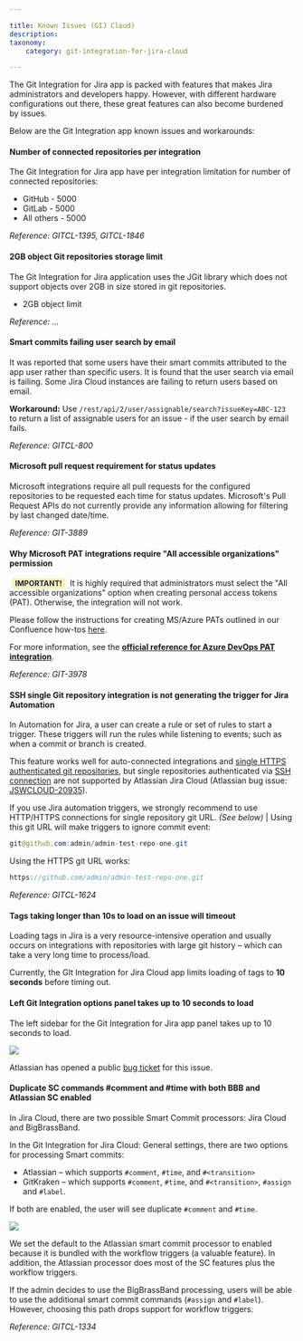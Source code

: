 ```yaml
---

title: Known Issues (GIJ Cloud)
description:
taxonomy:
    category: git-integration-for-jira-cloud

---
```


The Git Integration for Jira app is packed with features that makes Jira administrators and developers happy. However, with different hardware configurations out there, these great features can also become burdened by issues.

Below are the Git Integration app known issues and workarounds:

#### Number of connected repositories per integration
The Git Integration for Jira app have per integration limitation for number of connected repositories:

*   GitHub - 5000
*   GitLab - 5000
*   All others - 5000

_Reference: GITCL-1395, GITCL-1846_

#### 2GB object Git repositories storage limit
The Git Integration for Jira application uses the JGit library which does not support objects over 2GB in size stored in git repositories.
*   2GB object limit

_Reference: …_

#### Smart commits failing user search by email
It was reported that some users have their smart commits attributed to the app user rather than specific users. It is found that the user search via email is failing. Some Jira Cloud instances are failing to return users based on email.

**Workaround:**
Use `/rest/api/2/user/assignable/search?issueKey=ABC-123` to return a list of assignable users for an issue - if the user search by email fails.

_Reference: GITCL-800_

#### Microsoft pull request requirement for status updates
Microsoft integrations require all pull requests for the configured repositories to be requested each time for status updates. Microsoft's Pull Request APIs do not currently provide any information allowing for filtering by last changed date/time.

_Reference: GIT-3889_

#### Why Microsoft PAT integrations require "All accessible organizations" permission

<b style='background-color:#FFF1B6; padding:1px 5px; color:#172A4C; border-radius:3px; margin: 0 5px; font-size: small;'>IMPORTANT!</b>
It is highly required that administrators must select the "All accessible organizations" option when creating personal access tokens (PAT). Otherwise, the integration will not work.

Please follow the instructions for creating MS/Azure PATs outlined in our Confluence how-tos [here](/git-integration-for-jira-cloud/creating-personal-access-tokens-gij-cloud).

For more information, see the [**official reference for Azure DevOps PAT integration**](https://developercommunity.visualstudio.com/content/problem/902833/azure-devops-personal-access-token-does-).

_Reference: GIT-3978_

#### SSH single Git repository integration is not generating the trigger for Jira Automation
In Automation for Jira, a user can create a rule or set of rules to start a trigger. These triggers will run the rules while listening to events; such as when a commit or branch is created.

This feature works well for auto-connected integrations and [single HTTPS authenticated git repositories](/git-integration-for-jira-cloud/connecting-to-a-single-git-repository-http-https-gij-cloud), but single repositories authenticated via [SSH connection](/git-integration-for-jira-cloud/connecting-to-a-single-git-repository-ssh-gij-cloud) are not supported by Atlassian Jira Cloud (Atlassian bug issue: [JSWCLOUD-20935](https://jira.atlassian.com/browse/JSWCLOUD-20935)).

If you use Jira automation triggers, we strongly recommend to use HTTP/HTTPS connections for single repository git URL. _(See below)_
| Using this git URL will make triggers to ignore commit event:

```java
git@github.com:admin/admin-test-repo-one.git
```

Using the HTTPS git URL works:
```java
https://github.com/admin/admin-test-repo-one.git
```

_Reference: GITCL-1624_

#### Tags taking longer than 10s to load on an issue will timeout
Loading tags in Jira is a very resource-intensive operation and usually occurs on integrations with repositories with large git history – which can take a very long time to process/load.

Currently, the GIt Integration for Jira Cloud app limits loading of tags to **10 seconds** before timing out.

#### Left Git Integration options panel takes up to 10 seconds to load
The left sidebar for the Git Integration for Jira app panel takes up to 10 seconds to load.

![](/wp-content/uploads/gij-left-sidebar-loading-delay-bug-example.png)

Atlassian has opened a public [bug ticket](https://ecosystem.atlassian.net/browse/ACJIRA-2415) for this issue.

#### Duplicate SC commands #comment and #time with both BBB and Atlassian SC enabled
In Jira Cloud, there are two possible Smart Commit processors: Jira Cloud and BigBrassBand.

In the Git Integration for Jira Cloud: General settings, there are two options for processing Smart commits:

*   Atlassian – which supports `#comment`, `#time`, and `#<transition>`
*   GitKraken – which supports `#comment`, `#time`, and `#<transition>`, `#assign` and `#label`.

If both are enabled, the user will see duplicate `#comment` and `#time`.

![](/wp-content/uploads/gij-gitcloud-gencfg-dup-smart-commits-sel.png)

We set the default to the Atlassian smart commit processor to enabled because it is bundled with the workflow triggers (a valuable feature). In addition, the Atlassian processor does most of the SC features plus the workflow triggers.

If the admin decides to use the BigBrassBand processing, users will be able to use the additional smart commit commands (`#assign` and `#label`). However, choosing this path drops support for workflow triggers.

_Reference: GITCL-1334_

